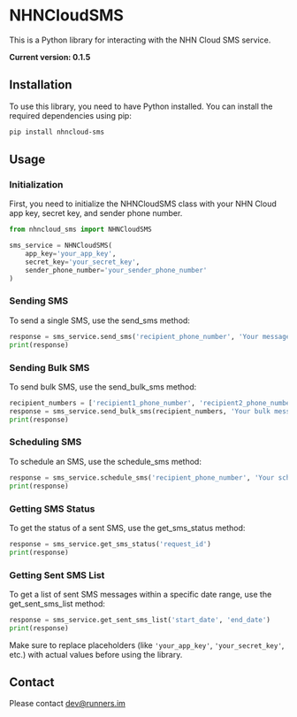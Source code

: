 # NHNCloudSMS

This is a Python library for interacting with the NHN Cloud SMS service.

**Current version: 0.1.5**

## Installation

To use this library, you need to have Python installed. You can install the required dependencies using pip:

```bash
pip install nhncloud-sms
```

## Usage

### Initialization
First, you need to initialize the NHNCloudSMS class with your NHN Cloud app key, secret key, and sender phone number.

```python
from nhncloud_sms import NHNCloudSMS

sms_service = NHNCloudSMS(
    app_key='your_app_key',
    secret_key='your_secret_key',
    sender_phone_number='your_sender_phone_number'
)
```

### Sending SMS
To send a single SMS, use the send_sms method:

```python
response = sms_service.send_sms('recipient_phone_number', 'Your message here')
print(response)
```

### Sending Bulk SMS
To send bulk SMS, use the send_bulk_sms method:

```python
recipient_numbers = ['recipient1_phone_number', 'recipient2_phone_number']
response = sms_service.send_bulk_sms(recipient_numbers, 'Your bulk message here')
print(response)
```

### Scheduling SMS
To schedule an SMS, use the schedule_sms method:
```python
response = sms_service.schedule_sms('recipient_phone_number', 'Your scheduled message here', 'schedule_time')
print(response)
```

### Getting SMS Status
To get the status of a sent SMS, use the get_sms_status method:

```python
response = sms_service.get_sms_status('request_id')
print(response)
```

### Getting Sent SMS List
To get a list of sent SMS messages within a specific date range, use the get_sent_sms_list method:

```python
response = sms_service.get_sent_sms_list('start_date', 'end_date')
print(response)
```

Make sure to replace placeholders (like `'your_app_key'`, `'your_secret_key'`, etc.) with actual values before using the library.

## Contact
Please contact dev@runners.im